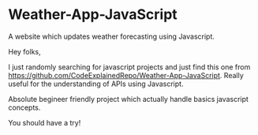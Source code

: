 # Weather-App-JavaScript
A website which updates weather forecasting using Javascript.

Hey folks,

I just randomly searching for javascript projects and just find this one from <a> https://github.com/CodeExplainedRepo/Weather-App-JavaScript</a>.
Really useful for the understanding of APIs using Javascript.

Absolute begineer friendly project which actually handle basics javascript concepts.

You should have a try!

